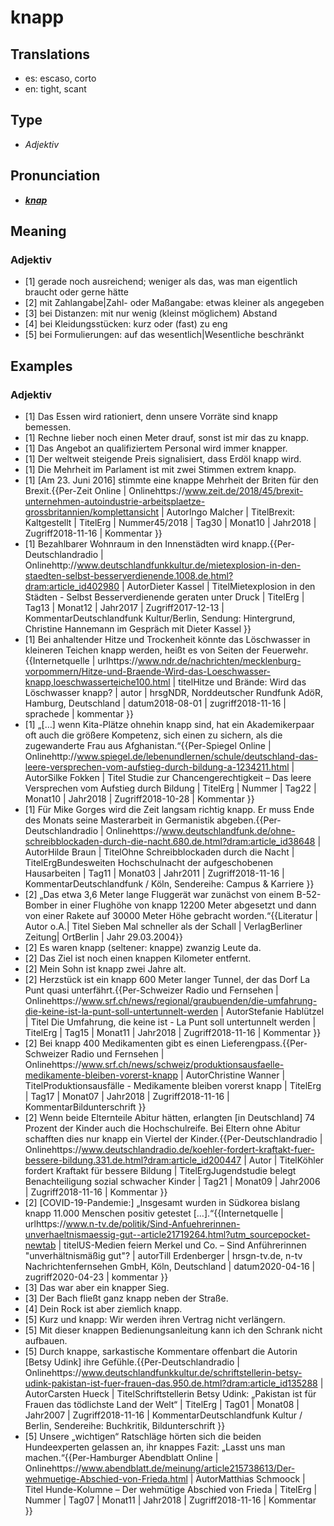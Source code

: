 # knapp
## Translations
- es: escaso, corto
- en: tight, scant
## Type
- _Adjektiv_
## Pronunciation
- **_[knap](https://commons.wikimedia.org/wiki/File:De-knapp.ogg)_**
## Meaning
### Adjektiv
- [1] gerade noch ausreichend; weniger als das, was man eigentlich braucht oder gerne hätte
- [2] mit Zahlangabe|Zahl- oder Maßangabe: etwas kleiner als angegeben
- [3] bei Distanzen: mit nur wenig (kleinst möglichem) Abstand
- [4] bei Kleidungsstücken: kurz oder (fast) zu eng
- [5] bei Formulierungen: auf das wesentlich|Wesentliche beschränkt
## Examples
### Adjektiv
- [1] Das Essen wird rationiert, denn unsere Vorräte sind knapp bemessen.
- [1] Rechne lieber noch einen Meter drauf, sonst ist mir das zu knapp.
- [1] Das Angebot an qualifiziertem Personal wird immer knapper.
- [1] Der weltweit steigende Preis signalisiert, dass Erdöl knapp wird.
- [1] Die Mehrheit im Parlament ist mit zwei Stimmen extrem knapp.
- [1] [Am 23. Juni 2016] stimmte eine knappe Mehrheit der Briten für den Brexit.<ref>{{Per-Zeit Online | Onlinehttps://www.zeit.de/2018/45/brexit-unternehmen-autoindustrie-arbeitsplaetze-grossbritannien/komplettansicht | AutorIngo Malcher | TitelBrexit: Kaltgestellt | TitelErg | Nummer45/2018 | Tag30 | Monat10 | Jahr2018 | Zugriff2018-11-16 | Kommentar }}</ref>
- [1] Bezahlbarer Wohnraum in den Innenstädten wird knapp.<ref>{{Per-Deutschlandradio | Onlinehttp://www.deutschlandfunkkultur.de/mietexplosion-in-den-staedten-selbst-besserverdienende.1008.de.html?dram:article_id402980 | AutorDieter Kassel | TitelMietexplosion in den Städten - Selbst Besserverdienende geraten unter Druck | TitelErg | Tag13 | Monat12 | Jahr2017 | Zugriff2017-12-13 | KommentarDeutschlandfunk Kultur/Berlin, Sendung: Hintergrund, Christine Hannemann im Gespräch mit Dieter Kassel }}</ref>
- [1] Bei anhaltender Hitze und Trockenheit könnte das Löschwasser in kleineren Teichen knapp werden, heißt es von Seiten der Feuerwehr.<ref>{{Internetquelle | urlhttps://www.ndr.de/nachrichten/mecklenburg-vorpommern/Hitze-und-Braende-Wird-das-Loeschwasser-knapp,loeschwasserteiche100.html | titelHitze und Brände: Wird das Löschwasser knapp? | autor | hrsgNDR, Norddeutscher Rundfunk AdöR, Hamburg, Deutschland | datum2018-08-01 | zugriff2018-11-16 | sprachede | kommentar }}</ref>
- [1] „[…] wenn Kita-Plätze ohnehin knapp sind, hat ein Akademikerpaar oft auch die größere Kompetenz, sich einen zu sichern, als die zugewanderte Frau aus Afghanistan.“<ref>{{Per-Spiegel Online | Onlinehttp://www.spiegel.de/lebenundlernen/schule/deutschland-das-leere-versprechen-vom-aufstieg-durch-bildung-a-1234211.html | AutorSilke Fokken | Titel Studie zur Chancengerechtigkeit – Das leere Versprechen vom Aufstieg durch Bildung | TitelErg | Nummer | Tag22 | Monat10 | Jahr2018 | Zugriff2018-10-28 | Kommentar }}</ref>
- [1] Für Mike Gorges wird die Zeit langsam richtig knapp. Er muss Ende des Monats seine Masterarbeit in Germanistik abgeben.<ref>{{Per-Deutschlandradio | Onlinehttps://www.deutschlandfunk.de/ohne-schreibblockaden-durch-die-nacht.680.de.html?dram:article_id38648 | AutorHilde Braun | TitelOhne Schreibblockaden durch die Nacht | TitelErgBundesweiten Hochschulnacht der aufgeschobenen Hausarbeiten | Tag11 | Monat03 | Jahr2011 | Zugriff2018-11-16 | KommentarDeutschlandfunk / Köln, Sendereihe: Campus & Karriere }}</ref>
- [2] „Das etwa 3,6 Meter lange Fluggerät war zunächst von einem B-52-Bomber in einer Flughöhe von knapp 12200 Meter abgesetzt und dann von einer Rakete auf 30000 Meter Höhe gebracht worden.“<ref>{{Literatur | Autor o.A.| Titel Sieben Mal schneller als der Schall | VerlagBerliner Zeitung| OrtBerlin | Jahr 29.03.2004}}</ref>
- [2] Es waren knapp (seltener: knappe) zwanzig Leute da.
- [2] Das Ziel ist noch einen knappen Kilometer entfernt.
- [2] Mein Sohn ist knapp zwei Jahre alt.
- [2] Herzstück ist ein knapp 600 Meter langer Tunnel, der das Dorf La Punt quasi unterfährt.<ref>{{Per-Schweizer Radio und Fernsehen | Onlinehttps://www.srf.ch/news/regional/graubuenden/die-umfahrung-die-keine-ist-la-punt-soll-untertunnelt-werden | AutorStefanie Hablützel | Titel Die Umfahrung, die keine ist - La Punt soll untertunnelt werden  | TitelErg | Tag15 | Monat11 | Jahr2018 | Zugriff2018-11-16 | Kommentar }}</ref>
- [2] Bei knapp 400 Medikamenten gibt es einen Lieferengpass.<ref>{{Per-Schweizer Radio und Fernsehen | Onlinehttps://www.srf.ch/news/schweiz/produktionsausfaelle-medikamente-bleiben-vorerst-knapp | AutorChristine Wanner | TitelProduktionsausfälle - Medikamente bleiben vorerst knapp | TitelErg | Tag17 | Monat07 | Jahr2018 | Zugriff2018-11-16 | KommentarBildunterschrift }}</ref>
- [2] Wenn beide Elternteile Abitur hätten, erlangten [in Deutschland] 74 Prozent der Kinder auch die Hochschulreife. Bei Eltern ohne Abitur schafften dies nur knapp ein Viertel der Kinder.<ref>{{Per-Deutschlandradio | Onlinehttps://www.deutschlandradio.de/koehler-fordert-kraftakt-fuer-bessere-bildung.331.de.html?dram:article_id200447 | Autor | TitelKöhler fordert Kraftakt für bessere Bildung | TitelErgJugendstudie belegt Benachteiligung sozial schwacher Kinder | Tag21 | Monat09 | Jahr2006 | Zugriff2018-11-16 | Kommentar }}</ref>
- [2] [COVID-19-Pandemie:] „Insgesamt wurden in Südkorea bislang knapp 11.000 Menschen positiv getestet […].“<ref>{{Internetquelle | urlhttps://www.n-tv.de/politik/Sind-Anfuehrerinnen-unverhaeltnismaessig-gut--article21719264.html?utm_sourcepocket-newtab | titelUS-Medien feiern Merkel und Co. – Sind Anführerinnen "unverhältnismäßig gut"? | autorTill Erdenberger | hrsgn-tv.de, n-tv Nachrichtenfernsehen GmbH, Köln, Deutschland | datum2020-04-16 | zugriff2020-04-23 | kommentar }}</ref>
- [3] Das war aber ein knapper Sieg.
- [3] Der Bach fließt ganz knapp neben der Straße.
- [4] Dein Rock ist aber ziemlich knapp.
- [5] Kurz und knapp: Wir werden ihren Vertrag nicht verlängern.
- [5] Mit dieser knappen Bedienungsanleitung kann ich den Schrank nicht aufbauen.
- [5] Durch knappe, sarkastische Kommentare offenbart die Autorin [Betsy Udink] ihre Gefühle.<ref>{{Per-Deutschlandradio | Onlinehttps://www.deutschlandfunkkultur.de/schriftstellerin-betsy-udink-pakistan-ist-fuer-frauen-das.950.de.html?dram:article_id135288 | AutorCarsten Hueck | TitelSchriftstellerin Betsy Udink: „Pakistan ist für Frauen das tödlichste Land der Welt“ | TitelErg | Tag01 | Monat08 | Jahr2007 | Zugriff2018-11-16 | KommentarDeutschlandfunk Kultur / Berlin, Sendereihe: Buchkritik, Bildunterschrift }}</ref>
- [5] Unsere „wichtigen“ Ratschläge hörten sich die beiden Hundeexperten gelassen an, ihr knappes Fazit: „Lasst uns man machen.“<ref>{{Per-Hamburger Abendblatt Online | Onlinehttps://www.abendblatt.de/meinung/article215738613/Der-wehmuetige-Abschied-von-Frieda.html | AutorMatthias Schmoock | Titel Hunde-Kolumne – Der wehmütige Abschied von Frieda  | TitelErg | Nummer | Tag07 | Monat11 | Jahr2018 | Zugriff2018-11-16 | Kommentar }}</ref>
